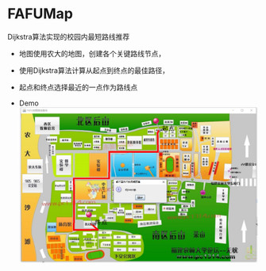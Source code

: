 # FAFUMap
Dijkstra算法实现的校园内最短路线推荐
- 地图使用农大的地图，创建各个关键路线节点，
- 使用Dijkstra算法计算从起点到终点的最佳路径，
- 起点和终点选择最近的一点作为路线点

- Demo
![preview image](https://github.com/wengsj11/FAFUMap/blob/master/preview.png)
